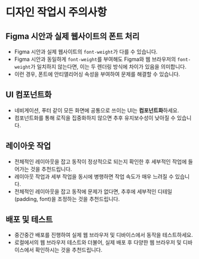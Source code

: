 # 디자인 작업시 주의사항
## Figma 시안과 실제 웹사이트의 폰트 처리

- Figma 시안과 실제 웹사이트의 `font-weight`가 다를 수 있습니다.
- Figma 시안과 동일하게 `font-weight`를 부여해도 Figma와 웹 브라우저의 `font-weight`가 일치하지 않는다면, 이는 두 렌더링 방식에 차이가 있음을 의미합니다.
- 이런 경우, 폰트에 안티앨리어싱 속성을 부여하여 문제를 해결할 수 있습니다.

## UI 컴포넌트화

- 네비게이션, 푸터 같이 모든 화면에 공통으로 쓰이는 UI는 **컴포넌트화**하세요.
- 컴포넌트화를 통해 로직을 집중화하지 않으면 추후 유지보수성이 낮아질 수 있습니다.

## 레이아웃 작업

- 전체적인 레이아웃을 잡고 동작이 정상적으로 되는지 확인한 후 세부적인 작업에 들어가는 것을 추천드립니다.
- 레이아웃 작업과 세부 작업을 동시에 병행하면 작업 속도가 매우 느려질 수 있습니다. 
- 전체적인 레이아웃을 잡고 동작에 문제가 없다면, 추후에 세부적인 디테일(padding, font)을 조정하는 것을 추천드립니다.

## 배포 및 테스트

- 중간중간 배포를 진행하여 실제 웹 브라우저 및 디바이스에서 동작을 테스트하세요.
- 로컬에서의 웹 브라우저 테스트와 더불어, 실제 배포 후 다양한 웹 브라우저 및 디바이스에서 확인하시는 것을 추천드립니다.
